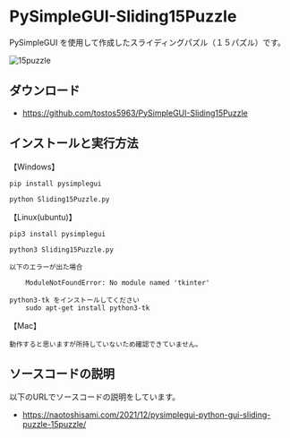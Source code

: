 # PySimpleGUI-Sliding15Puzzle

PySimpleGUI を使用して作成したスライディングパズル（１５パズル）です。

![15puzzle](https://user-images.githubusercontent.com/15520094/147867379-827b1f37-16f6-4607-8cf2-1779e7504b3a.gif)

ダウンロード
------------

* https://github.com/tostos5963/PySimpleGUI-Sliding15Puzzle


インストールと実行方法
----------------------

【Windows】

    pip install pysimplegui

    python Sliding15Puzzle.py

【Linux(ubuntu)】

    pip3 install pysimplegui

    python3 Sliding15Puzzle.py

    以下のエラーが出た場合    

        ModuleNotFoundError: No module named 'tkinter'

    python3-tk をインストールしてください
        sudo apt-get install python3-tk

【Mac】

    動作すると思いますが所持していないため確認できていません。


ソースコードの説明
------------------

以下のURLでソースコードの説明をしています。

* https://naotoshisami.com/2021/12/pysimplegui-python-gui-sliding-puzzle-15puzzle/
